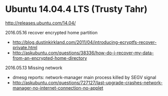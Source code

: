 # Ubuntu 14.04.4 LTS (Trusty Tahr)
http://releases.ubuntu.com/14.04/

2016.05.16 recover encrypted home partition
 - http://blog.dustinkirkland.com/2011/04/introducing-ecryptfs-recover-private.html
 - http://askubuntu.com/questions/38336/how-do-i-recover-my-data-from-an-encrypted-home-directory


2016.05.13 Missing network
 - dmesg reports: network-manager main process killed by SEGV signal
 - http://askubuntu.com/questions/727127/last-upgrade-crashes-network-manager-no-internet-connection-no-applet

